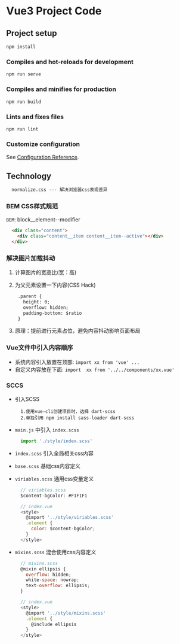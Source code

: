# Vue3 Project Code

## Project setup

```
npm install
```

### Compiles and hot-reloads for development

```
npm run serve
```

### Compiles and minifies for production

```
npm run build
```

### Lints and fixes files

```
npm run lint
```

### Customize configuration

See [Configuration Reference](https://cli.vuejs.org/config/).

## Technology

```markdown
  normalize.css --- 解决浏览器css表现差异
```

### BEM CSS样式规范

`BEM`: block__element--modifier

```HTML
  <div class="content">
    <div class="content__item content__item--active"></div>
  </div>
```

### 解决图片加载抖动

1. 计算图片的宽高比(宽：高)
2. 为父元素设置一下内容(CSS Hack)

   ```HTML
    .parent {
      height: 0;
      overflow: hidden;
      padding-bottom: $ratio
    }
   ```

3. 原理：提前进行元素占位，避免内容抖动影响页面布局

### Vue文件中引入内容顺序

+ 系统内容引入放置在顶部: `import xx from 'vue' ...`
+ 自定义内容放在下面: `import  xx from '../../components/xx.vue'`

### SCCS

+ 引入SCSS

  ```markdonwn
    1.使用vue-cli创建项目时，选择 dart-scss
    2.单独引用 npm install sass-loader dart-scss
  ```

+ `main.js` 中引入 `index.scss`

  ```javascript
    import './style/index.scss'
  ```

+ `index.scss` 引入全局相关css内容
  
+ `base.scss` 基础css内容定义

+ `viriables.scss` 通用css变量定义

  ```javascript
    // viriables.scss
    $content-bgColor: #F1F1F1

    // index.vue
    <style>
      @import '../style/viriables.scss'
      .element {
        color: $content-bgColor;
      }
    </style>
  ```

+ `mixins.scss` 混合使用css内容定义

  ```javascript
    // mixins.scss
    @mixin ellipsis {
      overflow: hidden;
      white-space: nowrap;
      text-overflow: ellipsis;
    }

    // index.vue
    <style>
      @import '../style/mixins.scss'
      .element {
        @include ellipsis
      }
    </style>
  ```
